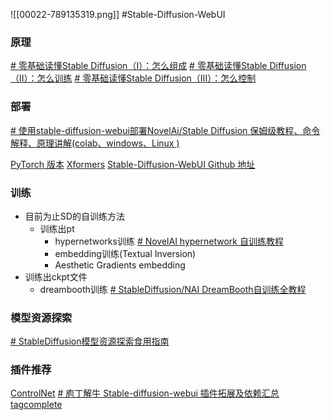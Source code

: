 ![[00022-789135319.png]]
#Stable-Diffusion-WebUI

### 原理
[# 零基础读懂Stable Diffusion（I）：怎么组成](https://zhuanlan.zhihu.com/p/597247221)
[# 零基础读懂Stable Diffusion（II）：怎么训练](https://zhuanlan.zhihu.com/p/597732415)
[# 零基础读懂Stable Diffusion（III）：怎么控制](https://zhuanlan.zhihu.com/p/598070109)

### 部署
[# 使用stable-diffusion-webui部署NovelAi/Stable Diffusion 保姆级教程、命令解释、原理讲解(colab、windows、Linux )](https://zhuanlan.zhihu.com/p/584736850)

[PyTorch 版本](https://pytorch.org/get-started/locally/)
[Xformers](https://github.com/AUTOMATIC1111/stable-diffusion-webui/wiki/Xformers)
[Stable-Diffusion-WebUI Github 地址](https://github.com/AUTOMATIC1111/stable-diffusion-webui)

### 训练
-   目前为止SD的自训练方法
	-   训练出pt
		-   hypernetworks训练 [# NovelAI hypernetwork 自训练教程](https://zhuanlan.zhihu.com/p/576041621)
		-   embedding训练(Textual Inversion)
		-   Aesthetic Gradients embedding
-   训练出ckpt文件
	-   dreambooth训练 [# StableDiffusion/NAI DreamBooth自训练全教程](https://zhuanlan.zhihu.com/p/584736850) 

### 模型资源探索
[# StableDiffusion模型资源探索食用指南](https://zhuanlan.zhihu.com/p/597504900)

### 插件推荐
[ControlNet](https://github.com/lllyasviel/ControlNet) 
[# 庖丁解牛 Stable-diffusion-webui 插件拓展及依赖汇总](https://zhuanlan.zhihu.com/p/579538165)
[tagcomplete](https://jihulab.com/hunter0725/a1111-sd-webui-tagcomplete)

